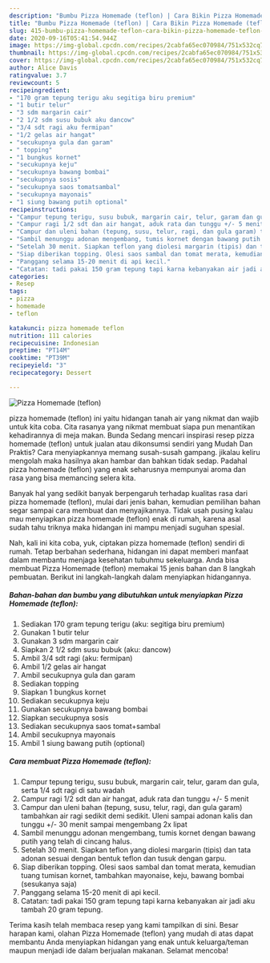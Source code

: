 ```yaml
---
description: "Bumbu Pizza Homemade (teflon) | Cara Bikin Pizza Homemade (teflon) Yang Enak Dan Mudah"
title: "Bumbu Pizza Homemade (teflon) | Cara Bikin Pizza Homemade (teflon) Yang Enak Dan Mudah"
slug: 415-bumbu-pizza-homemade-teflon-cara-bikin-pizza-homemade-teflon-yang-enak-dan-mudah
date: 2020-09-16T05:41:54.944Z
image: https://img-global.cpcdn.com/recipes/2cabfa65ec070984/751x532cq70/pizza-homemade-teflon-foto-resep-utama.jpg
thumbnail: https://img-global.cpcdn.com/recipes/2cabfa65ec070984/751x532cq70/pizza-homemade-teflon-foto-resep-utama.jpg
cover: https://img-global.cpcdn.com/recipes/2cabfa65ec070984/751x532cq70/pizza-homemade-teflon-foto-resep-utama.jpg
author: Alice Davis
ratingvalue: 3.7
reviewcount: 5
recipeingredient:
- "170 gram tepung terigu aku segitiga biru premium"
- "1 butir telur"
- "3 sdm margarin cair"
- "2 1/2 sdm susu bubuk aku dancow"
- "3/4 sdt ragi aku fermipan"
- "1/2 gelas air hangat"
- "secukupnya gula dan garam"
- " topping"
- "1 bungkus kornet"
- "secukupnya keju"
- "secukupnya bawang bombai"
- "secukupnya sosis"
- "secukupnya saos tomatsambal"
- "secukupnya mayonais"
- "1 siung bawang putih optional"
recipeinstructions:
- "Campur tepung terigu, susu bubuk, margarin cair, telur, garam dan gula, serta 1/4 sdt ragi di satu wadah"
- "Campur ragi 1/2 sdt dan air hangat, aduk rata dan tunggu +/- 5 menit"
- "Campur dan uleni bahan (tepung, susu, telur, ragi, dan gula garam) tambahkan air ragi sedikit demi sedikit. Uleni sampai adonan kalis dan tunggu +/- 30 menit sampai mengembang 2x lipat"
- "Sambil menunggu adonan mengembang, tumis kornet dengan bawang putih yang telah di cincang halus."
- "Setelah 30 menit. Siapkan teflon yang diolesi margarin (tipis) dan tata adonan sesuai dengan bentuk teflon dan tusuk dengan garpu."
- "Siap diberikan topping. Olesi saos sambal dan tomat merata, kemudian tuang tumisan kornet, tambahkan mayonaise, keju, bawang bombai (sesukanya saja)"
- "Panggang selama 15-20 menit di api kecil."
- "Catatan: tadi pakai 150 gram tepung tapi karna kebanyakan air jadi aku tambah 20 gram tepung."
categories:
- Resep
tags:
- pizza
- homemade
- teflon

katakunci: pizza homemade teflon 
nutrition: 111 calories
recipecuisine: Indonesian
preptime: "PT14M"
cooktime: "PT39M"
recipeyield: "3"
recipecategory: Dessert

---
```



![Pizza Homemade (teflon)](https://img-global.cpcdn.com/recipes/2cabfa65ec070984/751x532cq70/pizza-homemade-teflon-foto-resep-utama.jpg)


pizza homemade (teflon) ini yaitu hidangan tanah air yang nikmat dan wajib untuk kita coba. Cita rasanya yang nikmat membuat siapa pun menantikan kehadirannya di meja makan.
Bunda Sedang mencari inspirasi resep pizza homemade (teflon) untuk jualan atau dikonsumsi sendiri yang Mudah Dan Praktis? Cara menyiapkannya memang susah-susah gampang. jikalau keliru mengolah maka hasilnya akan hambar dan bahkan tidak sedap. Padahal pizza homemade (teflon) yang enak seharusnya mempunyai aroma dan rasa yang bisa memancing selera kita.



Banyak hal yang sedikit banyak berpengaruh terhadap kualitas rasa dari pizza homemade (teflon), mulai dari jenis bahan, kemudian pemilihan bahan segar sampai cara membuat dan menyajikannya. Tidak usah pusing kalau mau menyiapkan pizza homemade (teflon) enak di rumah, karena asal sudah tahu triknya maka hidangan ini mampu menjadi suguhan spesial.


Nah, kali ini kita coba, yuk, ciptakan pizza homemade (teflon) sendiri di rumah. Tetap berbahan sederhana, hidangan ini dapat memberi manfaat dalam membantu menjaga kesehatan tubuhmu sekeluarga. Anda bisa membuat Pizza Homemade (teflon) memakai 15 jenis bahan dan 8 langkah pembuatan. Berikut ini langkah-langkah dalam menyiapkan hidangannya.

<!--inarticleads1-->

##### Bahan-bahan dan bumbu yang dibutuhkan untuk menyiapkan Pizza Homemade (teflon):

1. Sediakan 170 gram tepung terigu (aku: segitiga biru premium)
1. Gunakan 1 butir telur
1. Gunakan 3 sdm margarin cair
1. Siapkan 2 1/2 sdm susu bubuk (aku: dancow)
1. Ambil 3/4 sdt ragi (aku: fermipan)
1. Ambil 1/2 gelas air hangat
1. Ambil secukupnya gula dan garam
1. Sediakan  topping
1. Siapkan 1 bungkus kornet
1. Sediakan secukupnya keju
1. Gunakan secukupnya bawang bombai
1. Siapkan secukupnya sosis
1. Sediakan secukupnya saos tomat+sambal
1. Ambil secukupnya mayonais
1. Ambil 1 siung bawang putih (optional)




<!--inarticleads2-->

##### Cara membuat Pizza Homemade (teflon):

1. Campur tepung terigu, susu bubuk, margarin cair, telur, garam dan gula, serta 1/4 sdt ragi di satu wadah
1. Campur ragi 1/2 sdt dan air hangat, aduk rata dan tunggu +/- 5 menit
1. Campur dan uleni bahan (tepung, susu, telur, ragi, dan gula garam) tambahkan air ragi sedikit demi sedikit. Uleni sampai adonan kalis dan tunggu +/- 30 menit sampai mengembang 2x lipat
1. Sambil menunggu adonan mengembang, tumis kornet dengan bawang putih yang telah di cincang halus.
1. Setelah 30 menit. Siapkan teflon yang diolesi margarin (tipis) dan tata adonan sesuai dengan bentuk teflon dan tusuk dengan garpu.
1. Siap diberikan topping. Olesi saos sambal dan tomat merata, kemudian tuang tumisan kornet, tambahkan mayonaise, keju, bawang bombai (sesukanya saja)
1. Panggang selama 15-20 menit di api kecil.
1. Catatan: tadi pakai 150 gram tepung tapi karna kebanyakan air jadi aku tambah 20 gram tepung.




Terima kasih telah membaca resep yang kami tampilkan di sini. Besar harapan kami, olahan Pizza Homemade (teflon) yang mudah di atas dapat membantu Anda menyiapkan hidangan yang enak untuk keluarga/teman maupun menjadi ide dalam berjualan makanan. Selamat mencoba!

